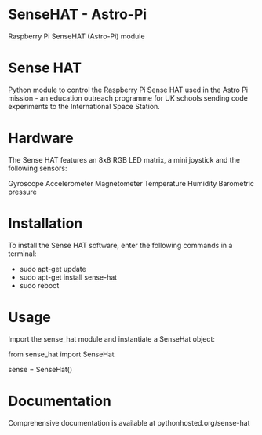# SenseHAT - Astro-Pi
Raspberry Pi SenseHAT (Astro-Pi) module
# Sense HAT
Python module to control the Raspberry Pi Sense HAT used in the Astro Pi mission - an education outreach programme for UK schools sending code experiments to the International Space Station.

# Hardware
The Sense HAT features an 8x8 RGB LED matrix, a mini joystick and the following sensors:

Gyroscope
Accelerometer
Magnetometer
Temperature
Humidity
Barometric pressure

# Installation
To install the Sense HAT software, enter the following commands in a terminal:

* sudo apt-get update
* sudo apt-get install sense-hat
* sudo reboot

# Usage
Import the sense_hat module and instantiate a SenseHat object:

from sense_hat import SenseHat

sense = SenseHat()

# Documentation
Comprehensive documentation is available at pythonhosted.org/sense-hat
